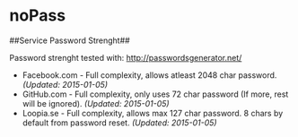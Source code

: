 noPass
======


##Service Password Strenght##

Password strenght tested with: http://passwordsgenerator.net/

* Facebook.com - Full complexity, allows atleast 2048 char password. *(Updated: 2015-01-05)*
* GitHub.com - Full complexity, only uses 72 char password (If more, rest will be ignored). *(Updated: 2015-01-05)*
* Loopia.se - Full complexity, allows max 127 char password. 8 chars by default from password reset. *(Updated: 2015-01-05)*
